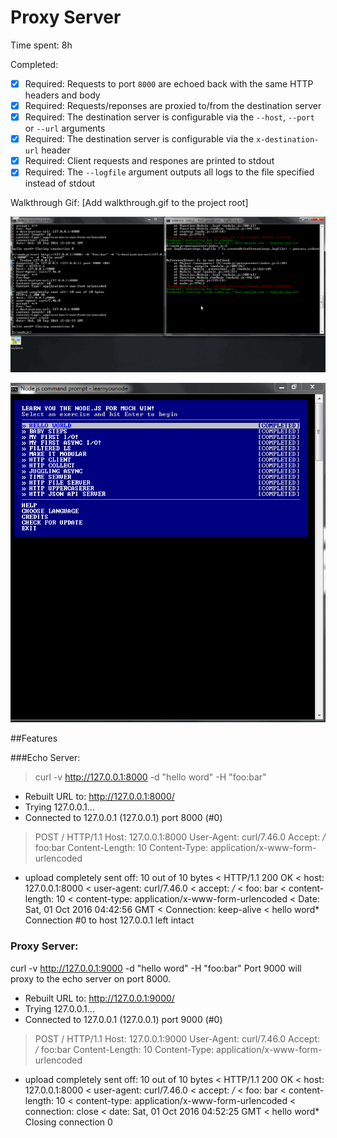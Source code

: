 # Proxy Server

Time spent: 8h

Completed:

* [x] Required: Requests to port `8000` are echoed back with the same HTTP headers and body
* [x] Required: Requests/reponses are proxied to/from the destination server
* [x] Required: The destination server is configurable via the `--host`, `--port`  or `--url` arguments
* [x] Required: The destination server is configurable via the `x-destination-url` header
* [x] Required: Client requests and respones are printed to stdout
* [x] Required: The `--logfile` argument outputs all logs to the file specified instead of stdout

Walkthrough Gif:
[Add walkthrough.gif to the project root]

![Video Walkthrough](https://github.com/k4netmt/preworknodejs/blob/master/proxyServer.gif)

![Video Walkthrough](https://github.com/k4netmt/preworknodejs/blob/master/learnyounode.PNG)

##Features

###Echo Server:
>curl -v http://127.0.0.1:8000 -d "hello word" -H "foo:bar"
* Rebuilt URL to: http://127.0.0.1:8000/
*   Trying 127.0.0.1...
* Connected to 127.0.0.1 (127.0.0.1) port 8000 (#0)
> POST / HTTP/1.1
> Host: 127.0.0.1:8000
> User-Agent: curl/7.46.0
> Accept: */*
> foo:bar
> Content-Length: 10
> Content-Type: application/x-www-form-urlencoded
>
* upload completely sent off: 10 out of 10 bytes
< HTTP/1.1 200 OK
< host: 127.0.0.1:8000
< user-agent: curl/7.46.0
< accept: */*
< foo: bar
< content-length: 10
< content-type: application/x-www-form-urlencoded
< Date: Sat, 01 Oct 2016 04:42:56 GMT
< Connection: keep-alive
<
hello word* Connection #0 to host 127.0.0.1 left intact


### Proxy Server:
curl -v http://127.0.0.1:9000 -d "hello word" -H "foo:bar"
Port 9000 will proxy to the echo server on port 8000.

* Rebuilt URL to: http://127.0.0.1:9000/
*   Trying 127.0.0.1...
* Connected to 127.0.0.1 (127.0.0.1) port 9000 (#0)
> POST / HTTP/1.1
> Host: 127.0.0.1:9000
> User-Agent: curl/7.46.0
> Accept: */*
> foo:bar
> Content-Length: 10
> Content-Type: application/x-www-form-urlencoded
>
* upload completely sent off: 10 out of 10 bytes
< HTTP/1.1 200 OK
< host: 127.0.0.1:8000
< user-agent: curl/7.46.0
< accept: */*
< foo: bar
< content-length: 10
< content-type: application/x-www-form-urlencoded
< connection: close
< date: Sat, 01 Oct 2016 04:52:25 GMT
<
hello word* Closing connection 0

